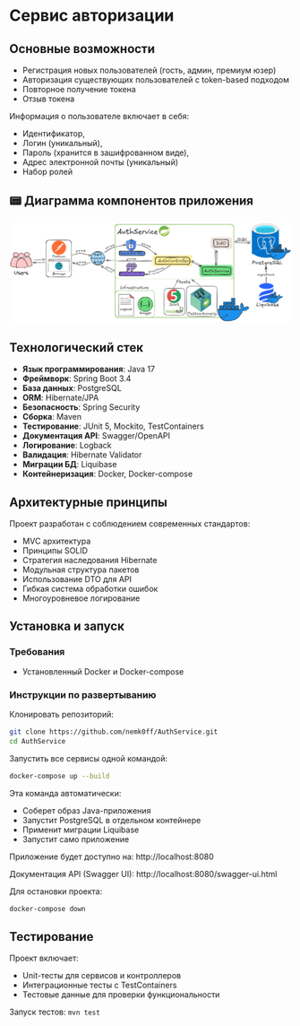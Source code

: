 # Сервис авторизации

## Основные возможности
- Регистрация новых пользователей (гость, админ, премиум юзер)
- Авторизация существующих пользователей с token-based подходом
- Повторное получение токена
- Отзыв токена

Информация о пользователе включает в себя: 
- Идентификатор,
- Логин (уникальный),
- Пароль (хранится в зашифрованном виде),
- Адрес электронной почты (уникальный)
- Набор ролей

## 📟 Диаграмма компонентов приложения
![Диаграмма компонентов приложения](assets/authservice.excalidraw.png)

## Технологический стек
- **Язык программирования**: Java 17
- **Фреймворк**: Spring Boot 3.4
- **База данных**: PostgreSQL
- **ORM**: Hibernate/JPA
- **Безопасность**: Spring Security
- **Сборка**: Maven
- **Тестирование**: JUnit 5, Mockito, TestContainers
- **Документация API**: Swagger/OpenAPI
- **Логирование**: Logback
- **Валидация**: Hibernate Validator
- **Миграции БД**: Liquibase
- **Контейнеризация**: Docker, Docker-compose

## Архитектурные принципы
Проект разработан с соблюдением современных стандартов:
- MVC архитектура
- Принципы SOLID
- Стратегия наследования Hibernate
- Модульная структура пакетов
- Использование DTO для API
- Гибкая система обработки ошибок
- Многоуровневое логирование

## Установка и запуск
### Требования
- Установленный Docker и Docker-compose

### Инструкции по развертыванию
Клонировать репозиторий:
```bash
git clone https://github.com/nemk0ff/AuthService.git
cd AuthService
```
Запустить все сервисы одной командой:

```bash
docker-compose up --build
```
Эта команда автоматически:
- Соберет образ Java-приложения
- Запустит PostgreSQL в отдельном контейнере
- Применит миграции Liquibase
- Запустит само приложение

Приложение будет доступно на: http://localhost:8080

Документация API (Swagger UI): http://localhost:8080/swagger-ui.html

Для остановки проекта:
```bash
docker-compose down
```
## Тестирование
Проект включает:
- Unit-тесты для сервисов и контроллеров
- Интеграционные тесты с TestContainers
- Тестовые данные для проверки функциональности

Запуск тестов: `mvn test`